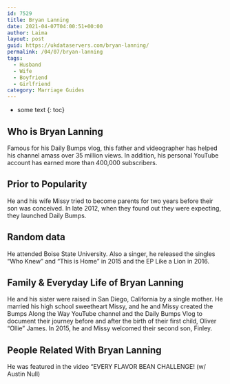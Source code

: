 ```yaml
---
id: 7529
title: Bryan Lanning
date: 2021-04-07T04:00:51+00:00
author: Laima
layout: post
guid: https://ukdataservers.com/bryan-lanning/
permalink: /04/07/bryan-lanning
tags:
  - Husband
  - Wife
  - Boyfriend
  - Girlfriend
category: Marriage Guides
---
```


* some text
{: toc}


## Who is Bryan Lanning
                  
                  
                  
Famous for his Daily Bumps vlog, this father and videographer has helped his channel amass over 35 million views. In addition, his personal YouTube account has earned more than 400,000 subscribers. 
                  
              
            
              
            
                
                
                
## Prior to Popularity
                  
                  
                  
He and his wife Missy tried to become parents for two years before their son was conceived. In late 2012, when they found out they were expecting, they launched Daily Bumps.
                  
              
            
              
            
                
                
                
## Random data
                  
                  
                  
He attended Boise State University. Also a singer, he released the singles &#8220;Who Knew&#8221; and &#8220;This is Home&#8221; in 2015 and the EP Like a Lion in 2016. 
                  
              
            
              
            
                
                
                
## Family & Everyday Life of Bryan Lanning
                  
                  
                  
He and his sister were raised in San Diego, California by a single mother. He married his high school sweetheart Missy, and he and Missy created the Bumps Along the Way YouTube channel and the Daily Bumps Vlog to document their journey before and after the birth of their first child, Oliver &#8220;Ollie&#8221; James. In 2015, he and Missy welcomed their second son, Finley.
                  
              
            
              
            
                
                
                
## People Related With Bryan Lanning
                  
                  
                  
He was featured in the video &#8220;EVERY FLAVOR BEAN CHALLENGE! (w/ Austin Null)
                  
              
            
              
            
                
              
            
              
              
            
            
              
            
          
          
          